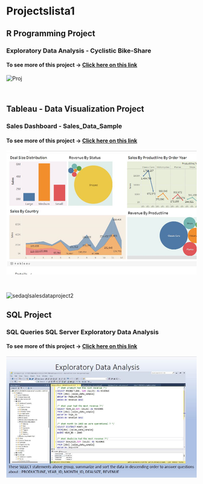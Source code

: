 # Projectslista1

## R Programming  Project

### Exploratory Data Analysis - Cyclistic Bike-Share 

#### To see more of this project -> [Click here on this link](https://www.kaggle.com/code/brigitei/case-study-data-analytics-v1)

![Proj](https://user-images.githubusercontent.com/143523078/269391987-16beb339-0446-4883-9daa-997457197a5d.JPG)

&nbsp;



## Tableau - Data Visualization  Project

###  Sales Dashboard - Sales_Data_Sample
#### To see more of this project -> [Click here on this link](https://public.tableau.com/app/profile/brigite.inevil)

![PROJECTB1](https://github.com/delbri8w/Resgimsprj1/blob/main/Dvizatableauproject1.JPG)

&nbsp;

![sedaqlsalesdataproject2](https://github.com/delbri8w/Projectslista1/assets/143523078/e6ed8bb8-1008-463b-9dce-87dd0ec7ba52)

## SQL Project

###  SQL Queries  SQL Server  Exploratory Data Analysis 

#### To see more of this project -> [Click here on this link](https://1drv.ms/b/s!Ag4Ghq9XPtYbhFRY9QDyGOjpJV_s?e=zkLf7Q)

![PROJECTC1](https://github.com/delbri8w/Resgimsprj1/blob/main/Sedaqlsalesdataproject1.JPG)
